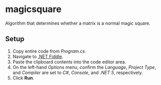# magicsquare
Algorithm that determines whether a matrix is a normal magic square.

## Setup
1. Copy entire code from _Program.cs_.
2. Navigate to [.NET Fiddle](https://dotnetfiddle.net/ ".NET Fiddle").
3. Paste the clipboard contents into the code editor area.
4. On the left-hand _Options_ menu, confirm the _Language_, _Project Type_, and _Compiler_ are set to _C#_, _Console_, and _.NET 5_, respectively.
5. Click **Run**.
